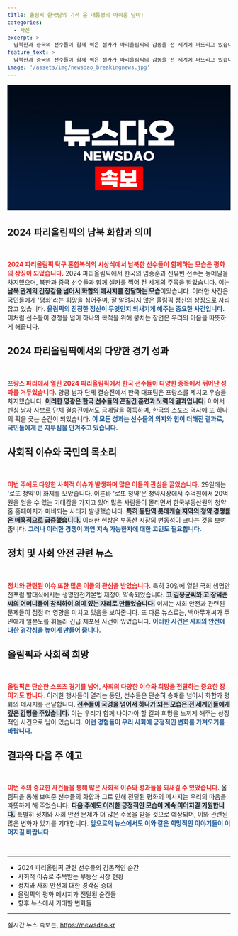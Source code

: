 ```yaml
---
title: 올림픽 한국팀의 기적 윤 대통령의 아쉬움 담아!
categories:
  - 사진
excerpt: >
  남북한과 중국의 선수들이 함께 찍은 셀카가 파리올림픽의 감동을 전 세계에 퍼뜨리고 있습니다. 이 사진은 경쟁을 넘어 국경을 초월한 화합의 상징으로, 남북 관계의 갈등을 잠시나마 잊게 해주며 평화의 메시지를 전달하고 있습니다. 클릭하고 더 많은 이야기를 만나보세요!
feature_text: >
  남북한과 중국의 선수들이 함께 찍은 셀카가 파리올림픽의 감동을 전 세계에 퍼뜨리고 있습니다. 이 사진은 경쟁을 넘어 국경을 초월한 화합의 상징으로, 남북 관계의 갈등을 잠시나마 잊게 해주며 평화의 메시지를 전달하고 있습니다. 클릭하고 더 많은 이야기를 만나보세요!
image: '/assets/img/newsdao_breakingnews.jpg'
---
```


<p><img src="/assets/img/newsdao_breakingnews.jpg" alt="ontimetimes 속보" /></p>

<h2 data-ke-size="size26">2024 파리올림픽의 남북 화합과 의미</h2>

<p data-ke-size="size16">&nbsp;</p>  

<p><b><span style="color: #ee2323;">2024 파리올림픽 탁구 혼합복식의 시상식에서 남북한 선수들이 함께하는 모습은 평화의 상징이 되었습니다.</span></b> 2024 파리올림픽에서 한국의 임종훈과 신유빈 선수는 동메달을 차지했으며, 북한과 중국 선수들과 함께 셀카를 찍어 전 세계의 주목을 받았습니다. 이는 <b><span style="background-color: #21538527;">남북 관계의 긴장감을 넘어서 화합의 메시지를 전달하는 모습</span></b>이었습니다. 이러한 사진은 국민들에게 '평화'라는 희망을 심어주며, 잘 알려지지 않은 올림픽 정신의 상징으로 자리잡고 있습니다. <b><span style="color: #1a5490;">올림픽의 진정한 정신이 무엇인지 되새기게 해주는 중요한 사건입니다.</span></b> 이처럼 선수들이 경쟁을 넘어 하나의 목적을 위해 뭉치는 장면은 우리의 마음을 따뜻하게 해줍니다.</p>

<h2 data-ke-size="size26">2024 파리올림픽에서의 다양한 경기 성과</h2>

<p data-ke-size="size16">&nbsp;</p>  

<p><b><span style="color: #ee2323;">프랑스 파리에서 열린 2024 파리올림픽에서 한국 선수들이 다양한 종목에서 뛰어난 성과를 거두었습니다.</span></b> 양궁 남자 단체 결승전에서 한국 대표팀은 프랑스를 제치고 우승을 차지했습니다. <b><span style="background-color: #21538527;">이러한 영광은 한국 선수들의 끈질긴 훈련과 노력의 결과입니다.</span></b> 이어서 펜싱 남자 사브르 단체 결승전에서도 금메달을 획득하며, 한국의 스포츠 역사에 또 하나의 획을 긋는 순간이 되었습니다. <b><span style="color: #1a5490;">이 모든 성과는 선수들의 의지와 힘이 더해진 결과로, 국민들에게 큰 자부심을 안겨주고 있습니다.</span></b></p>

<h2 data-ke-size="size26">사회적 이슈와 국민의 목소리</h2>

<p data-ke-size="size16">&nbsp;</p>  

<p><b><span style="color: #ee2323;">이번 주에도 다양한 사회적 이슈가 발생하며 많은 이들의 관심을 끌었습니다.</span></b> 29일에는 '로또 청약'이 화제를 모았습니다. 이른바 '로또 청약'은 청약시장에서 수억원에서 20억원을 얻을 수 있는 기대감을 가지고 있어 많은 사람들이 몰리면서 한국부동산원의 청약홈 홈페이지가 마비되는 사태가 발생했습니다. <b><span style="background-color: #21538527;">특히 동탄역 롯데캐슬 지역의 청약 경쟁률은 매혹적으로 급증했습니다.</span></b> 이러한 현상은 부동산 시장의 변동성이 크다는 것을 보여줍니다. <b><span style="color: #1a5490;">그러나 이러한 경쟁이 과연 지속 가능한지에 대한 고민도 필요합니다.</span></b></p>

<h2 data-ke-size="size26">정치 및 사회 안전 관련 뉴스</h2>

<p data-ke-size="size16">&nbsp;</p>  

<p><b><span style="color: #ee2323;">정치와 관련된 이슈 또한 많은 이들의 관심을 받았습니다.</span></b> 특히 30일에 열린 국회 생명안전포럼 발대식에서는 생명안전기본법 제정이 약속되었습니다. <b><span style="background-color: #21538527;">고 김용균씨와 고 장덕준씨의 어머니들이 참석하여 의미 있는 자리로 만들었습니다.</span></b> 이제는 사회 안전과 관련된 문제들이 점점 더 영향을 미치고 있음을 보여줍니다. 또 다른 뉴스로는, 백아무개씨가 주민에게 일본도를 휘둘러 긴급 체포된 사건이 있었습니다. <b><span style="color: #1a5490;">이러한 사건은 사회의 안전에 대한 경각심을 높이게 만들어 줍니다.</span></b></p>

<h2 data-ke-size="size26">올림픽과 사회적 희망</h2>

<p data-ke-size="size16">&nbsp;</p>  

<p><b><span style="color: #ee2323;">올림픽은 단순한 스포츠 경기를 넘어, 사회의 다양한 이슈와 희망을 전달하는 중요한 장이기도 합니다.</span></b> 이러한 행사들이 열리는 동안, 선수들은 단순히 승패를 넘어서 화합과 평화의 메시지를 전달합니다. <b><span style="background-color: #21538527;">선수들이 국경을 넘어서 하나가 되는 모습은 전 세계인들에게 깊은 감명을 주었습니다.</span></b> 이는 우리가 함께 나아가야 할 길과 희망을 느끼게 해주는 상징적인 사건으로 남아 있습니다. <b><span style="color: #1a5490;">이런 경험들이 우리 사회에 긍정적인 변화를 가져오기를 바랍니다.</span></b></p>

<h2 data-ke-size="size26">결과와 다음 주 예고</h2>

<p data-ke-size="size16">&nbsp;</p>  

<p><b><span style="color: #ee2323;">이번 주의 중요한 사건들을 통해 많은 사회적 이슈와 성과들을 되새길 수 있었습니다.</span></b> 올림픽을 통해 보여준 선수들의 화합과 그로 인해 전달된 평화의 메시지는 우리의 마음을 따뜻하게 해 주었습니다. <b><span style="background-color: #21538527;">다음 주에도 이러한 긍정적인 모습이 계속 이어지길 기원합니다.</span></b> 특별히 정치와 사회 안전 문제가 더 많은 주목을 받을 것으로 예상되며, 이와 관련된 많은 변화가 있기를 기대합니다. <b><span style="color: #1a5490;">앞으로의 뉴스에서도 이와 같은 희망적인 이야기들이 이어지길 바랍니다.</span></b></p>

<p data-ke-size="size16">&nbsp;</p>  

<p><hr><ul>  
<li>2024 파리올림픽 관련 선수들의 감동적인 순간</li>  
<li>사회적 이슈로 주목받는 부동산 시장 현황</li>  
<li>정치와 사회 안전에 대한 경각심 증대</li>  
<li>올림픽의 평화 메시지가 전달된 순간들</li>  
<li>향후 뉴스에서 기대할 변화들</li>  
</ul><hr></p>
실시간 뉴스 속보는, <a href="https://newsdao.kr" rel="dofollow">https://newsdao.kr</a>


